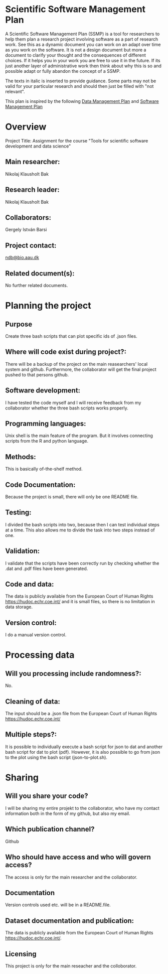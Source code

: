 # Scientific Software Management Plan

A Scientific Software Management Plan (SSMP) is a tool for researchers to help them plan a research project involving software as a part of research work. See this as a dynamic document you can work on an adapt over time as you work on the software. It is not a design document but more a document to clarify your thought and the consequences of different choices. If it helps you in your work you are free to use it in the future. If its just another layer of administrative work then think about why this is so and possible adapt or fully abandon the concept of a SSMP.

The texts in italic is inserted to provide guidance. Some parts may not be valid for your particular research and should then just be filled with "not relevant".

This plan is inspired by the following [Data Management Plan](https://healthsciences.ku.dk/research/responsible-conduct-of-research/SUND_Data_Management_Plan_Template_Final.docx/SUND_Data_Management_Plan_Template_Final.docx) and [Software Management Plan](https://doi.org/10.5281/zenodo.2159713)

# Overview

Project Title:
Assignment for the course "Tools for scientific software development and data science"

## Main researcher: 
Nikolaj Klausholt Bak

## Research leader: 
Nikolaj Klausholt Bak

## Collaborators: 
Gergely István Barsi

## Project contact: 
ndb@bio.aau.dk

## Related document(s): 
No further related documents.


# Planning the project

## Purpose
Create three bash scripts that can plot specific ids of .json files.


## Where will code exist during project?: 
There will be a backup of the project on the main reasearchers' local system and github. Furthermore, the collaborator will get the final project pushed to that persons github.

## Software development: 
I have tested the code myself and I will receive feedback from my collaborator whether the three bash scripts works properly.

## Programming languages:
Unix shell is the main feature of the program. But it involves connecting scripts from the R and python language.

## Methods: 
This is basically of-the-shelf method. 

## Code Documentation: 
Because the project is small, there will only be one README file.

## Testing: 
I divided the bash scripts into two, because then I can test individual steps at a time. This also allows me to divide the task into two steps instead of one.

## Validation: 
I validate that the scripts have been correctly run by checking whether the .dat and .pdf files have been generated.

## Code and data: 
The data is publicly available from the European Court of Human Rights https://hudoc.echr.coe.int/ and it is small files, so there is no limitation in data storage.

## Version control: 
I do a manual version control.

# Processing data

##  Will you processing include randomness?: 
No.

## Cleaning of data: 
The input should be a .json file from the European Court of Human Rights https://hudoc.echr.coe.int/

## Multiple steps?: 
It is possible to individually execute a bash script for json to dat and another bash script for dat to plot (pdf). However, it is also possible to go from json to the plot using the bash script (json-to-plot.sh). 

# Sharing
## Will you share your code? 
I will be sharing my entire projekt to the collaborator, who have my contact information both in the form of my github, but also my email.

## Which publication channel? 
Github

## Who should have access and who will govern access?
The access is only for the main researcher and the collaborator.

## Documentation 
Version controls used etc. will be in a README.file.

## Dataset documentation and publication: 
The data is publicly available from the European Court of Human Rights https://hudoc.echr.coe.int/.

## Licensing 
This project is only for the main reseacher and the colloborator.
